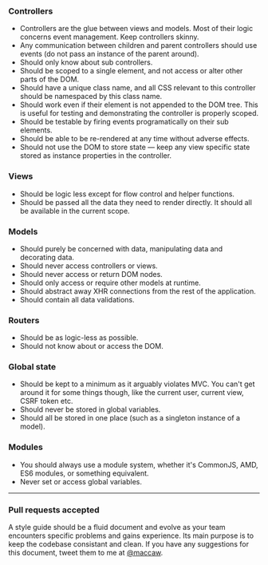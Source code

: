 <h3>Controllers</h3>

<ul>
<li>Controllers are the glue between views and models. Most of their logic concerns event management. Keep controllers skinny.</li>
<li>Any communication between children and parent controllers should use events (do not pass an instance of the parent around).</li>
<li>Should only know about sub controllers.</li>
<li>Should be scoped to a single element, and not access or alter other parts of the DOM.</li>
<li>Should have a unique class name, and all CSS relevant to this controller should be namespaced by this class name.</li>
<li>Should work even if their element is not appended to the DOM tree. This is useful for testing and demonstrating the controller is properly scoped.</li>
<li>Should be testable by firing events programatically on their sub elements.</li>
<li>Should be able to be re-rendered at any time without adverse effects.</li>
<li>Should not use the DOM to store state &mdash; keep any view specific state stored as instance properties in the controller.</li>
</ul>

<h3>Views</h3>

<ul>
<li>Should be logic less except for flow control and helper functions.</li>
<li>Should be passed all the data they need to render directly. It should all be available in the current scope.</li>
</ul>

<h3>Models</h3>

<ul>
<li>Should purely be concerned with data, manipulating data and decorating data.</li>
<li>Should never access controllers or views.</li>
<li>Should never access or return DOM nodes.</li>
<li>Should only access or require other models at runtime.</li>
<li>Should abstract away XHR connections from the rest of the application.</li>
<li>Should contain all data validations.</li>
</ul>

<h3>Routers</h3>

<ul>
<li>Should be as logic-less as possible.</li>
<li>Should not know about or access the DOM.</li>
</ul>

<h3>Global state</h3>

<ul>
<li>Should be kept to a minimum as it arguably violates MVC. You can&#39;t get around it for some things though, like the current user, current view, CSRF token etc.</li>
<li>Should never be stored in global variables.</li>
<li>Should all be stored in one place (such as a singleton instance of a model).</li>
</ul>

<h3>Modules</h3>

<ul>
<li>You should always use a module system, whether it&#39;s CommonJS, AMD, ES6 modules, or something equivalent.</li>
<li>Never set or access global variables.</li>
</ul>

<hr>

<h3>Pull requests accepted</h3>

<p>A style guide should be a fluid document and evolve as your team encounters specific problems and gains experience. Its main purpose is to keep the codebase consistant and clean. If you have any suggestions for this document, tweet them to me at <a href="https://twitter.com/maccaw">@maccaw</a>.</p>

  </div>
</section>


  </article>